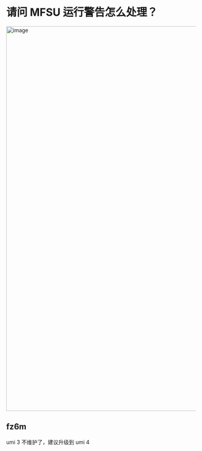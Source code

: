 # 请问 MFSU 运行警告怎么处理？

  <img width="1021" alt="image" src="https://user-images.githubusercontent.com/18065985/236796656-d108c703-00fc-41af-84f7-6ee0f073e706.png">

## fz6m

umi 3 不维护了，建议升级到 umi 4
